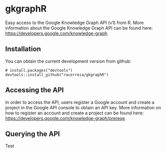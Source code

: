 # gkgraphR

Easy access to the Google Knowledge Graph API (v1) from R. More information about the Google Knowledge Graph API can be found here: https://developers.google.com/knowledge-graph

## Installation

You can obtain the current development version from github:

```
# install.packages("devtools")
devtools::install_github("racorreia/gkgraphR")
```

## Accessing the API

In order to access the API, users register a Google account and create a project in the Google API console to obtain an API key. More information on how to register an account and create a project can be found here: https://developers.google.com/knowledge-graph/prereqs

## Querying the API

Test


